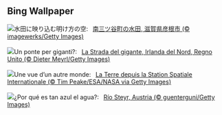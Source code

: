 ## Bing Wallpaper
![](https://www.bing.com/th?id=OHR.JapanKokuu2023_JA-JP8883775456_UHD.jpg&w=1000)水田に映り込む明け方の空:&nbsp;&ensp;[南三ツ谷町の水田, 滋賀県彦根市 (© imagewerks/Getty Images)](https://www.bing.com/th?id=OHR.JapanKokuu2023_JA-JP8883775456_UHD.jpg)
<br><br/>
![](https://www.bing.com/th?id=OHR.NIrelandGiants_IT-IT5231557937_UHD.jpg&w=1000)Un ponte per giganti?:&nbsp;&ensp;[La Strada del gigante, Irlanda del Nord, Regno Unito (© Dieter Meyrl/Getty Images)](https://www.bing.com/th?id=OHR.NIrelandGiants_IT-IT5231557937_UHD.jpg)
<br><br/>
![](https://www.bing.com/th?id=OHR.EuropeFromISS_FR-FR7164814523_UHD.jpg&w=1000)Une vue d’un autre monde:&nbsp;&ensp;[La Terre depuis la Station Spatiale Internationale (© Tim Peake/ESA/NASA via Getty Images)](https://www.bing.com/th?id=OHR.EuropeFromISS_FR-FR7164814523_UHD.jpg)
<br><br/>
![](https://www.bing.com/th?id=OHR.SteyrRiver_ES-ES9819768798_UHD.jpg&w=1000)¿Por qué es tan azul el agua?:&nbsp;&ensp;[Río Steyr, Austria (© guenterguni/Getty Images)](https://www.bing.com/th?id=OHR.SteyrRiver_ES-ES9819768798_UHD.jpg)
<br><br/>
